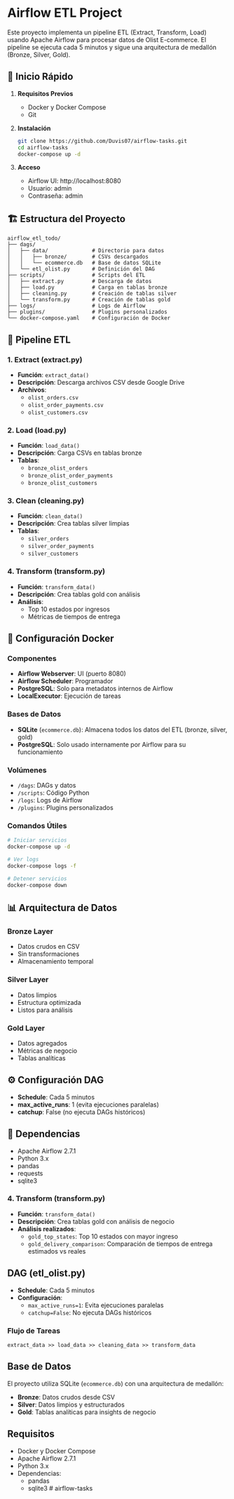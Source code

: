 # Airflow ETL Project

Este proyecto implementa un pipeline ETL (Extract, Transform, Load) usando Apache Airflow para procesar datos de Olist E-commerce. El pipeline se ejecuta cada 5 minutos y sigue una arquitectura de medallón (Bronze, Silver, Gold).

## 🚀 Inicio Rápido

1. **Requisitos Previos**
   - Docker y Docker Compose
   - Git

2. **Instalación**
   ```bash
   git clone https://github.com/Duvis07/airflow-tasks.git
   cd airflow-tasks
   docker-compose up -d
   ```

3. **Acceso**
   - Airflow UI: http://localhost:8080
   - Usuario: admin
   - Contraseña: admin

## 🏗️ Estructura del Proyecto

```
airflow_etl_todo/
├── dags/
│   ├── data/              # Directorio para datos
│   │   ├── bronze/        # CSVs descargados
│   │   └── ecommerce.db   # Base de datos SQLite
│   └── etl_olist.py       # Definición del DAG
├── scripts/               # Scripts del ETL
│   ├── extract.py         # Descarga de datos
│   ├── load.py            # Carga en tablas bronze
│   ├── cleaning.py        # Creación de tablas silver
│   └── transform.py       # Creación de tablas gold
├── logs/                  # Logs de Airflow
├── plugins/               # Plugins personalizados
└── docker-compose.yaml    # Configuración de Docker
```

## 🔄 Pipeline ETL

### 1. Extract (extract.py)
- **Función**: `extract_data()`
- **Descripción**: Descarga archivos CSV desde Google Drive
- **Archivos**:
  - `olist_orders.csv`
  - `olist_order_payments.csv`
  - `olist_customers.csv`

### 2. Load (load.py)
- **Función**: `load_data()`
- **Descripción**: Carga CSVs en tablas bronze
- **Tablas**:
  - `bronze_olist_orders`
  - `bronze_olist_order_payments`
  - `bronze_olist_customers`

### 3. Clean (cleaning.py)
- **Función**: `clean_data()`
- **Descripción**: Crea tablas silver limpias
- **Tablas**:
  - `silver_orders`
  - `silver_order_payments`
  - `silver_customers`

### 4. Transform (transform.py)
- **Función**: `transform_data()`
- **Descripción**: Crea tablas gold con análisis
- **Análisis**:
  - Top 10 estados por ingresos
  - Métricas de tiempos de entrega

## 🐳 Configuración Docker

### Componentes
- **Airflow Webserver**: UI (puerto 8080)
- **Airflow Scheduler**: Programador
- **PostgreSQL**: Solo para metadatos internos de Airflow
- **LocalExecutor**: Ejecución de tareas

### Bases de Datos
- **SQLite** (`ecommerce.db`): Almacena todos los datos del ETL (bronze, silver, gold)
- **PostgreSQL**: Solo usado internamente por Airflow para su funcionamiento

### Volúmenes
- `/dags`: DAGs y datos
- `/scripts`: Código Python
- `/logs`: Logs de Airflow
- `/plugins`: Plugins personalizados

### Comandos Útiles
```bash
# Iniciar servicios
docker-compose up -d

# Ver logs
docker-compose logs -f

# Detener servicios
docker-compose down
```

## 📊 Arquitectura de Datos

### Bronze Layer
- Datos crudos en CSV
- Sin transformaciones
- Almacenamiento temporal

### Silver Layer
- Datos limpios
- Estructura optimizada
- Listos para análisis

### Gold Layer
- Datos agregados
- Métricas de negocio
- Tablas analíticas

## ⚙️ Configuración DAG
- **Schedule**: Cada 5 minutos
- **max_active_runs**: 1 (evita ejecuciones paralelas)
- **catchup**: False (no ejecuta DAGs históricos)

## 📝 Dependencias
- Apache Airflow 2.7.1
- Python 3.x
- pandas
- requests
- sqlite3

### 4. Transform (transform.py)
- **Función**: `transform_data()`
- **Descripción**: Crea tablas gold con análisis de negocio
- **Análisis realizados**:
  - `gold_top_states`: Top 10 estados con mayor ingreso
  - `gold_delivery_comparison`: Comparación de tiempos de entrega estimados vs reales

## DAG (etl_olist.py)

- **Schedule**: Cada 5 minutos
- **Configuración**:
  - `max_active_runs=1`: Evita ejecuciones paralelas
  - `catchup=False`: No ejecuta DAGs históricos

### Flujo de Tareas
```
extract_data >> load_data >> cleaning_data >> transform_data
```

## Base de Datos

El proyecto utiliza SQLite (`ecommerce.db`) con una arquitectura de medallón:
- **Bronze**: Datos crudos desde CSV
- **Silver**: Datos limpios y estructurados
- **Gold**: Tablas analíticas para insights de negocio

## Requisitos

- Docker y Docker Compose
- Apache Airflow 2.7.1
- Python 3.x
- Dependencias:
  - pandas
  - sqlite3
#   a i r f l o w - t a s k s 
 
 
